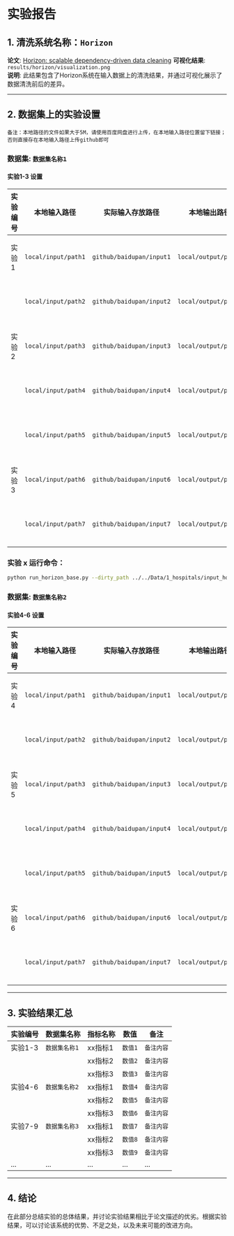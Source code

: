 # 实验报告

## 1. 清洗系统名称：`Horizon`

**论文**: [Horizon: scalable dependency-driven data cleaning](https://www.vldb.org/pvldb/vol14/p25)
**可视化结果**: `results/horizon/visualization.png`  
**说明**: 此结果包含了Horizon系统在输入数据上的清洗结果，并通过可视化展示了数据清洗前后的差异。

---

## 2. 数据集上的实验设置
`备注：本地路径的文件如果大于5M，请使用百度网盘进行上传，在本地输入路径位置留下链接；否则直接存在本地输入路径上传github即可`

### 数据集: `数据集名称1`

#### 实验1-3 设置

| 实验编号 | 本地输入路径             | 实际输入存放路径                 | 本地输出路径             | 实际输出存放路径                  | 备注      |
|----------|--------------------------|--------------------------|--------------------------|---------------------------|-----------|
| 实验1    | `local/input/path1`       | `github/baidupan/input1` | `local/output/path1`      | `github/baidupan/output1` | `备注内容1` |
|          | `local/input/path2`       | `github/baidupan/input2` | `local/output/path2`      | `github/baidupan/output2` | `备注内容2` |
| 实验2    | `local/input/path3`       | `github/baidupan/input3` | `local/output/path3`      | `github/baidupan/output3` | `备注内容3` |
|          | `local/input/path4`       | `github/baidupan/input4` | `local/output/path4`      | `github/baidupan/output4` | `备注内容4` |
|          | `local/input/path5`       | `github/baidupan/input5` | `local/output/path5`      | `github/baidupan/output5` | `备注内容5` |
| 实验3    | `local/input/path6`       | `github/baidupan/input6` | `local/output/path6`      | `github/baidupan/output6` | `备注内容6` |
|          | `local/input/path7`       | `github/baidupan/input7` | `local/output/path7`      | `github/baidupan/output7` | `备注内容7` |
### 实验 x 运行命令：
```bash
python run_horizon_base.py --dirty_path ../../Data/1_hospitals/input_hospital_horizon_E2.csv --rule_path ../../Data/1_hospitals/dc_rules-validate-fd-horizon.txt --clean_path ../../Data/1_hospitals/input_hospital_horizon.csv --task_name hospital_horizon_E2 --output_path ../../results/horizon/hospital_horizon_E2
```

### 数据集: `数据集名称2`

#### 实验4-6 设置

| 实验编号 | 本地输入路径             | 实际输入存放路径                         | 本地输出路径             | 实际输出存放路径                        | 备注      |
|----------|--------------------------|----------------------------------|--------------------------|----------------------------------|-----------|
| 实验4    | `local/input/path1`       | `github/baidupan/input1`         | `local/output/path1`      | `github/baidupan/output1`        | `备注内容1` |
|          | `local/input/path2`       | `github/baidupan/input2`         | `local/output/path2`      | `github/baidupan/output2`        | `备注内容2` |
| 实验5    | `local/input/path3`       | `github/baidupan/input3`         | `local/output/path3`      | `github/baidupan/output3`        | `备注内容3` |
|          | `local/input/path4`       | `github/baidupan/input4`         | `local/output/path4`      | `github/baidupan/output4`        | `备注内容4` |
|          | `local/input/path5`       | `github/baidupan/input5`         | `local/output/path5`      | `github/baidupan/output5`        | `备注内容5` |
| 实验6    | `local/input/path6`       | `github/baidupan/input6`         | `local/output/path6`      | `github/baidupan/output6`        | `备注内容6` |
|          | `local/input/path7`       | `github/baidupan/input7`         | `local/output/path7`      | `github/baidupan/output7`        | `备注内容7` |

---

## 3. 实验结果汇总

| 实验编号 | 数据集名称       | 指标名称  | 数值  | 备注      |
|----------|------------------|-------|-------|-----------|
| 实验1-3  | `数据集名称1`     | xx指标1 | `数值1` | `备注内容` |
|          |                  | xx指标2 | `数值2` | `备注内容` |
|          |                  | xx指标3 | `数值3` | `备注内容` |
| 实验4-6  | `数据集名称2`     | xx指标1 | `数值4` | `备注内容` |
|          |                  | xx指标2 | `数值5` | `备注内容` |
|          |                  | xx指标3 | `数值6` | `备注内容` |
| 实验7-9  | `数据集名称3`     | xx指标1 | `数值7` | `备注内容` |
|          |                  | xx指标2 | `数值8` | `备注内容` |
|          |                  | xx指标3 | `数值9` | `备注内容` |
| ...      | ...              | ...   | ...   | ...       |

---

## 4. 结论

在此部分总结实验的总体结果，并讨论实验结果相比于论文描述的优劣。根据实验结果，可以讨论该系统的优势、不足之处，以及未来可能的改进方向。